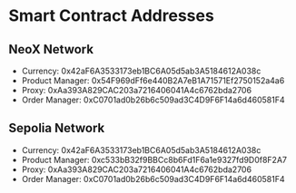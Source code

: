 # Smart Contract Addresses

## NeoX Network

- Currency: 0x42aF6A3533173eb1BC6A05d5ab3A5184612A038c
- Product Manager: 0x54F969dFf6e440B2A7eB1A71571Ef2750152a4a6
- Proxy: 0xAa393A829CAC203a7216406041A4c6762bda2706
- Order Manager: 0xC0701ad0b26b6c509ad3C4D9F6F14a6d460581F4

## Sepolia Network

- Currency: 0x42aF6A3533173eb1BC6A05d5ab3A5184612A038c
- Product Manager: 0xc533bB32f9BBCc8b6Fd1F6a1e9327fd9D0f8F2A7
- Proxy: 0xAa393A829CAC203a7216406041A4c6762bda2706
- Order Manager: 0xC0701ad0b26b6c509ad3C4D9F6F14a6d460581F4
